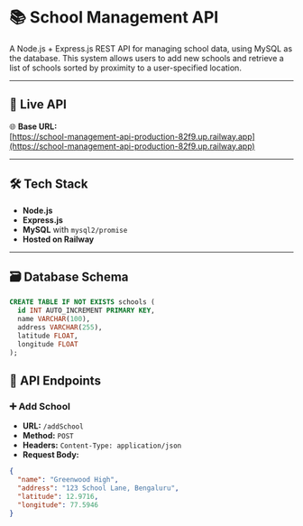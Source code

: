 # 📚 School Management API

A Node.js + Express.js REST API for managing school data, using MySQL as the database. This system allows users to add new schools and retrieve a list of schools sorted by proximity to a user-specified location.

---

## 🚀 Live API

🌐 **Base URL:**  
[https://school-management-api-production-82f9.up.railway.app](https://school-management-api-production-82f9.up.railway.app)

---

## 🛠 Tech Stack

- **Node.js**
- **Express.js**
- **MySQL** with `mysql2/promise`
- **Hosted on Railway**

---

## 🗃️ Database Schema

```sql
CREATE TABLE IF NOT EXISTS schools (
  id INT AUTO_INCREMENT PRIMARY KEY,
  name VARCHAR(100),
  address VARCHAR(255),
  latitude FLOAT,
  longitude FLOAT
);

```

## 📌 API Endpoints

### ➕ Add School

- **URL:** `/addSchool`
- **Method:** `POST`
- **Headers:** `Content-Type: application/json`
- **Request Body:**

```json
{
  "name": "Greenwood High",
  "address": "123 School Lane, Bengaluru",
  "latitude": 12.9716,
  "longitude": 77.5946
}
```


